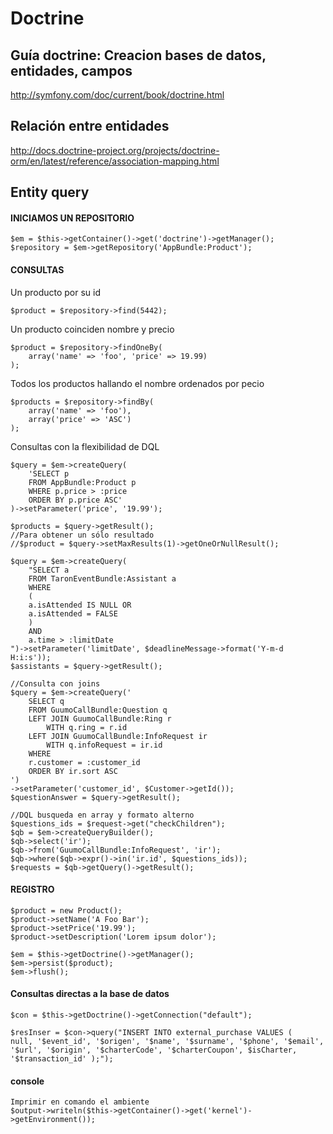 # Doctrine

## Guía doctrine: Creacion bases de datos, entidades, campos
http://symfony.com/doc/current/book/doctrine.html

## Relación entre entidades
http://docs.doctrine-project.org/projects/doctrine-orm/en/latest/reference/association-mapping.html

## Entity query
#### INICIAMOS UN REPOSITORIO
```
$em = $this->getContainer()->get('doctrine')->getManager();
$repository = $em->getRepository('AppBundle:Product');
```

#### CONSULTAS
Un producto por su id
```
$product = $repository->find(5442);
```

Un producto coinciden nombre y precio
```
$product = $repository->findOneBy(
    array('name' => 'foo', 'price' => 19.99)
);
```
Todos los productos hallando el nombre ordenados por pecio
```
$products = $repository->findBy(
    array('name' => 'foo'),
    array('price' => 'ASC')
);
```
Consultas con la flexibilidad de DQL
```
$query = $em->createQuery(
    'SELECT p
    FROM AppBundle:Product p
    WHERE p.price > :price
    ORDER BY p.price ASC'
)->setParameter('price', '19.99');

$products = $query->getResult();
//Para obtener un sólo resultado
//$product = $query->setMaxResults(1)->getOneOrNullResult();

$query = $em->createQuery(
    "SELECT a
    FROM TaronEventBundle:Assistant a
    WHERE
    (
    a.isAttended IS NULL OR
    a.isAttended = FALSE
    )
    AND
    a.time > :limitDate
")->setParameter('limitDate', $deadlineMessage->format('Y-m-d H:i:s'));
$assistants = $query->getResult();

//Consulta con joins
$query = $em->createQuery('
    SELECT q
    FROM GuumoCallBundle:Question q
    LEFT JOIN GuumoCallBundle:Ring r
        WITH q.ring = r.id
    LEFT JOIN GuumoCallBundle:InfoRequest ir
        WITH q.infoRequest = ir.id
    WHERE
    r.customer = :customer_id
    ORDER BY ir.sort ASC
')
->setParameter('customer_id', $Customer->getId());
$questionAnswer = $query->getResult();

//DQL busqueda en array y formato alterno
$questions_ids = $request->get("checkChildren");
$qb = $em->createQueryBuilder();
$qb->select('ir');
$qb->from('GuumoCallBundle:InfoRequest', 'ir');
$qb->where($qb->expr()->in('ir.id', $questions_ids));
$requests = $qb->getQuery()->getResult();
```
#### REGISTRO
```
$product = new Product();
$product->setName('A Foo Bar');
$product->setPrice('19.99');
$product->setDescription('Lorem ipsum dolor');

$em = $this->getDoctrine()->getManager();
$em->persist($product);
$em->flush();
```
#### Consultas directas a la base de datos
```
$con = $this->getDoctrine()->getConnection("default");

$resInser = $con->query("INSERT INTO external_purchase VALUES (
null, '$event_id', '$origen', '$name', '$surname', '$phone', '$email',
'$url', '$origin', '$charterCode', '$charterCoupon', $isCharter, '$transaction_id' );");
```

#### console
```
Imprimir en comando el ambiente
$output->writeln($this->getContainer()->get('kernel')->getEnvironment());
```
